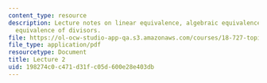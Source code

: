 ```yaml
---
content_type: resource
description: Lecture notes on linear equivalence, algebraic equivalence, and numerical
  equivalence of divisors.
file: https://ol-ocw-studio-app-qa.s3.amazonaws.com/courses/18-727-topics-in-algebraic-geometry-algebraic-surfaces-spring-2008/198274c0c471d31fc05d600e28e403db_lect2.pdf
file_type: application/pdf
resourcetype: Document
title: Lecture 2
uid: 198274c0-c471-d31f-c05d-600e28e403db
---
```

